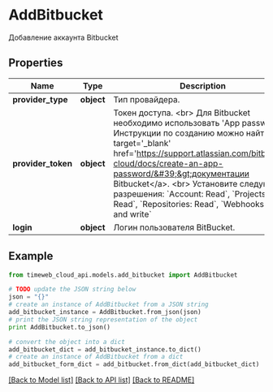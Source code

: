 # AddBitbucket

Добавление аккаунта Bitbucket

## Properties
Name | Type | Description | Notes
------------ | ------------- | ------------- | -------------
**provider_type** | **object** | Тип провайдера. | 
**provider_token** | **object** | Токен доступа. &lt;br&gt; Для Bitbucket необходимо использовать &#39;App password&#39;. Инструкции по созданию можно найти в &lt;a target&#x3D;&#39;_blank&#39; href&#x3D;&#39;https://support.atlassian.com/bitbucket-cloud/docs/create-an-app-password/&#39;&gt;документации Bitbucket&lt;/a&gt;. &lt;br&gt; Установите следующие разрешения: &#x60;Account: Read&#x60;, &#x60;Projects: Read&#x60;, &#x60;Repositories: Read&#x60;, &#x60;Webhooks: Read and write&#x60; | 
**login** | **object** | Логин пользователя BitBucket. | 

## Example

```python
from timeweb_cloud_api.models.add_bitbucket import AddBitbucket

# TODO update the JSON string below
json = "{}"
# create an instance of AddBitbucket from a JSON string
add_bitbucket_instance = AddBitbucket.from_json(json)
# print the JSON string representation of the object
print AddBitbucket.to_json()

# convert the object into a dict
add_bitbucket_dict = add_bitbucket_instance.to_dict()
# create an instance of AddBitbucket from a dict
add_bitbucket_form_dict = add_bitbucket.from_dict(add_bitbucket_dict)
```
[[Back to Model list]](../README.md#documentation-for-models) [[Back to API list]](../README.md#documentation-for-api-endpoints) [[Back to README]](../README.md)


